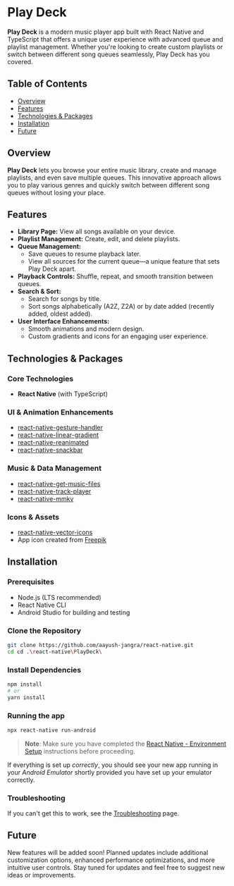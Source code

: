 # Play Deck

**Play Deck** is a modern music player app built with React Native and TypeScript that offers a unique user experience with advanced queue and playlist management. Whether you're looking to create custom playlists or switch between different song queues seamlessly, Play Deck has you covered.

## Table of Contents
- [Overview](#overview)
- [Features](#features)
- [Technologies & Packages](#technologies--packages)
- [Installation](#installation)
- [Future](#future)

## Overview

**Play Deck** lets you browse your entire music library, create and manage playlists, and even save multiple queues. This innovative approach allows you to play various genres and quickly switch between different song queues without losing your place.

## Features

- **Library Page:** View all songs available on your device.
- **Playlist Management:** Create, edit, and delete playlists.
- **Queue Management:**
  - Save queues to resume playback later.
  - View all sources for the current queue—a unique feature that sets Play Deck apart.
- **Playback Controls:** Shuffle, repeat, and smooth transition between queues.
- **Search & Sort:**
  - Search for songs by title.
  - Sort songs alphabetically (A2Z, Z2A) or by date added (recently added, oldest added).
- **User Interface Enhancements:**
  - Smooth animations and modern design.
  - Custom gradients and icons for an engaging user experience.

## Technologies & Packages

### Core Technologies
- **React Native** (with TypeScript)

### UI & Animation Enhancements
- [react-native-gesture-handler](https://github.com/software-mansion/react-native-gesture-handler)
- [react-native-linear-gradient](https://github.com/react-native-linear-gradient/react-native-linear-gradient)
- [react-native-reanimated](https://github.com/software-mansion/react-native-reanimated)
- [react-native-snackbar](https://github.com/cooperka/react-native-snackbar)

### Music & Data Management
- [react-native-get-music-files](https://github.com/cinder92/react-native-get-music-files)
- [react-native-track-player](https://github.com/DoubleSymmetry/react-native-track-player)
- [react-native-mmkv](https://github.com/mrousavy/react-native-mmkv)

### Icons & Assets
- [react-native-vector-icons](https://github.com/oblador/react-native-vector-icons)
- App icon created from [Freepik](https://www.freepik.com)

## Installation

### Prerequisites
- Node.js (LTS recommended)
- React Native CLI
- Android Studio for building and testing

### Clone the Repository
```bash
git clone https://github.com/aayush-jangra/react-native.git
cd cd .\react-native\PlayDeck\
```

### Install Dependencies
```bash
npm install
# or
yarn install
```

### Running the app
```bash
npx react-native run-android
```

>**Note**: Make sure you have completed the [React Native - Environment Setup](https://reactnative.dev/docs/set-up-your-environment) instructions before proceeding.

If everything is set up _correctly_, you should see your new app running in your _Android Emulator_  shortly provided you have set up your emulator correctly.

### Troubleshooting
If you can't get this to work, see the [Troubleshooting](https://reactnative.dev/docs/troubleshooting) page.

## Future
New features will be added soon! Planned updates include additional customization options, enhanced performance optimizations, and more intuitive user controls. Stay tuned for updates and feel free to suggest new ideas or improvements.